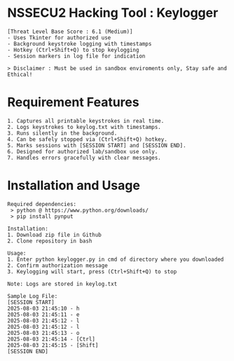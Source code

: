 # NSSECU2 Hacking Tool : Keylogger
    [Threat Level Base Score : 6.1 (Medium)]
    - Uses Tkinter for authorized use
    - Background keystroke logging with timestamps
    - Hotkey (Ctrl+Shift+Q) to stop keylogging
    - Session markers in log file for indication

    > Disclaimer : Must be used in sandbox enviroments only, Stay safe and Ethical!

# Requirement Features
    1. Captures all printable keystrokes in real time.  
    2. Logs keystrokes to keylog.txt with timestamps.  
    3. Runs silently in the background.  
    4. Can be safely stopped via (Ctrl+Shift+Q) hotkey.  
    5. Marks sessions with [SESSION START] and [SESSION END].  
    6. Designed for authorized lab/sandbox use only.  
    7. Handles errors gracefully with clear messages.  


# Installation and Usage

    Required dependencies:
     > python @ https://www.python.org/downloads/
     > pip install pynput

    Installation:
    1. Download zip file in Github
    2. Clone repository in bash

    Usage: 
    1. Enter python keylogger.py in cmd of directory where you downloaded
    2. Confirm authorization message
    3. Keylogging will start, press (Ctrl+Shift+Q) to stop

    Note: Logs are stored in keylog.txt

    Sample Log File: 
    [SESSION START]
    2025-08-03 21:45:10 - h
    2025-08-03 21:45:11 - e
    2025-08-03 21:45:12 - l
    2025-08-03 21:45:12 - l
    2025-08-03 21:45:13 - o
    2025-08-03 21:45:14 - [Ctrl]
    2025-08-03 21:45:15 - [Shift]
    [SESSION END]
